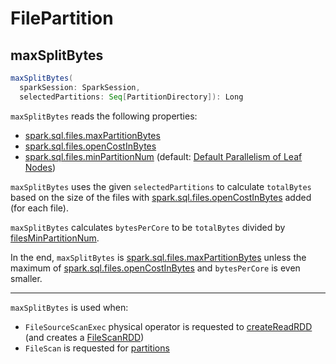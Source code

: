 # FilePartition

## <span id="maxSplitBytes"> maxSplitBytes

```scala
maxSplitBytes(
  sparkSession: SparkSession,
  selectedPartitions: Seq[PartitionDirectory]): Long
```

`maxSplitBytes` reads the following properties:

* [spark.sql.files.maxPartitionBytes](../configuration-properties.md#spark.sql.files.maxPartitionBytes)
* [spark.sql.files.openCostInBytes](../configuration-properties.md#spark.sql.files.openCostInBytes)
* [spark.sql.files.minPartitionNum](../configuration-properties.md#spark.sql.files.minPartitionNum) (default: [Default Parallelism of Leaf Nodes](../SparkSession.md#leafNodeDefaultParallelism))

`maxSplitBytes` uses the given `selectedPartitions` to calculate `totalBytes` based on the size of the files with [spark.sql.files.openCostInBytes](../configuration-properties.md#spark.sql.files.openCostInBytes) added (for each file).

`maxSplitBytes` calculates `bytesPerCore` to be `totalBytes` divided by [filesMinPartitionNum](../SQLConf.md#filesMinPartitionNum).

In the end, `maxSplitBytes` is [spark.sql.files.maxPartitionBytes](../configuration-properties.md#spark.sql.files.maxPartitionBytes) unless
the maximum of [spark.sql.files.openCostInBytes](../configuration-properties.md#spark.sql.files.openCostInBytes) and `bytesPerCore` is even smaller.

---

`maxSplitBytes` is used when:

* `FileSourceScanExec` physical operator is requested to [createReadRDD](../physical-operators/FileSourceScanExec.md#createReadRDD) (and creates a [FileScanRDD](../rdds/FileScanRDD.md))
* `FileScan` is requested for [partitions](FileScan.md#partitions)
